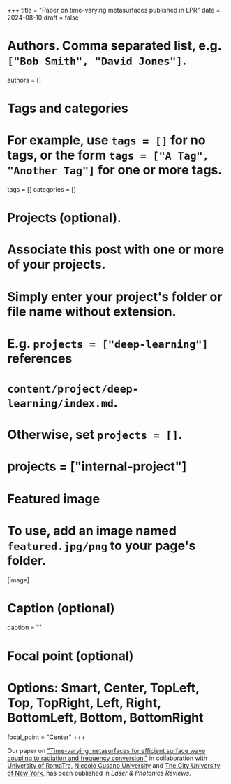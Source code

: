 +++
title = "Paper on time-varying metasurfaces  published in LPR"
date = 2024-08-10
draft = false

# Authors. Comma separated list, e.g. `["Bob Smith", "David Jones"]`.
authors = []

# Tags and categories
# For example, use `tags = []` for no tags, or the form `tags = ["A Tag", "Another Tag"]` for one or more tags.
tags = []
categories = []

# Projects (optional).
#   Associate this post with one or more of your projects.
#   Simply enter your project's folder or file name without extension.
#   E.g. `projects = ["deep-learning"]` references 
#   `content/project/deep-learning/index.md`.
#   Otherwise, set `projects = []`.
# projects = ["internal-project"]

# Featured image
# To use, add an image named `featured.jpg/png` to your page's folder. 
[image]
  # Caption (optional)
  caption = ""

  # Focal point (optional)
  # Options: Smart, Center, TopLeft, Top, TopRight, Left, Right, BottomLeft, Bottom, BottomRight
  focal_point = "Center"
+++

Our paper on ["Time-varying metasurfaces for efficient surface wave coupling to radiation and frequency conversion,"](/publication/ij-180-LPR-2024)
in collaboration with [University of RomaTre](https://www.uniroma3.it/en/), [Niccolò Cusano University](https://www.unicusano.it/en/) and [The City University of New York](https://www.cuny.edu),
has been published in *Laser & Photonics Reviews*.
